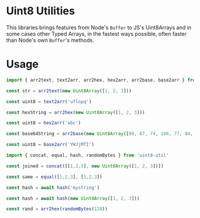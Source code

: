 # Uint8 Utilities

This libraries brings features from Node's `Buffer` to JS's Uint8Arrays and in some cases other Typed Arrays, in the fastest ways possible, often faster than Node's own `Buffer`'s methods.

# Usage

```js
import { arr2text, text2arr, arr2hex, hex2arr, arr2base, base2arr } from 'uint8-util'

const str = arr2text(new Uint8Array([1, 2, 3]))

const uint8 = text2arr('uflnpq')

const hexString = arr2hex(new Uint8Array([1, 2, 3]))

const uint8 = hex2arr('abc')

const base64String = arr2base(new Uint8Array([89, 87, 74, 106, 77, 84, 73]))

const uint8 = base2arr('YWJjMTI')

import { concat, equal, hash, randomBytes } from 'uint8-util'

const joined = concat([[1,2,3], new Uint8Array([1, 2, 3])])

const same = equal([1,2,3], [1,2,3])

const hash = await hash('mystring')

const hash = await hash(new Uint8Array([1, 2, 3]))

const rand = arr2hex(randomBytes(128))
